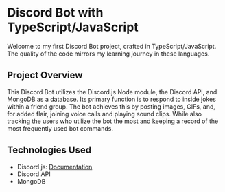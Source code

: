 # Discord Bot with TypeScript/JavaScript

Welcome to my first Discord Bot project, crafted in TypeScript/JavaScript. The quality of the code mirrors my learning journey in these languages.

## Project Overview

This Discord Bot utilizes the Discord.js Node module, the Discord API, and MongoDB as a database. 
Its primary function is to respond to inside jokes within a friend group. The bot achieves this by posting images, GIFs, and, for added flair, joining voice calls and playing sound clips.
While also tracking the users who utilize the bot the most and keeping a record of the most frequently used bot commands. 

## Technologies Used 

- Discord.js: [Documentation](https://discord.js.org/)
- Discord API
- MongoDB

